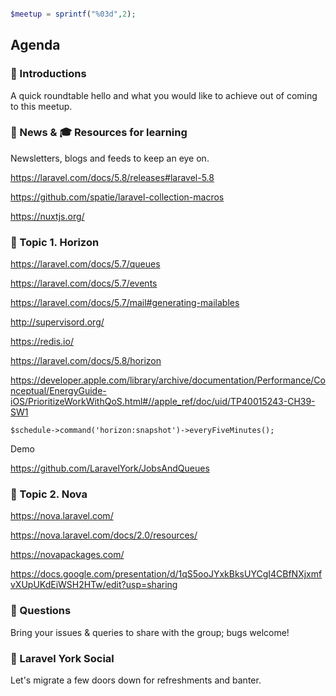 ```php

$meetup = sprintf("%03d",2);

```


## Agenda 

### 🖖 Introductions

A quick roundtable hello and what you would like to achieve out of coming to this meetup.

### 📢 News & 🎓 Resources for learning

Newsletters, blogs and feeds to keep an eye on.


https://laravel.com/docs/5.8/releases#laravel-5.8

https://github.com/spatie/laravel-collection-macros


https://nuxtjs.org/



### 🚀 Topic 1. Horizon



https://laravel.com/docs/5.7/queues

https://laravel.com/docs/5.7/events

https://laravel.com/docs/5.7/mail#generating-mailables




http://supervisord.org/

https://redis.io/


https://laravel.com/docs/5.8/horizon


https://developer.apple.com/library/archive/documentation/Performance/Conceptual/EnergyGuide-iOS/PrioritizeWorkWithQoS.html#//apple_ref/doc/uid/TP40015243-CH39-SW1


` $schedule->command('horizon:snapshot')->everyFiveMinutes(); `

Demo

https://github.com/LaravelYork/JobsAndQueues


### 🚀 Topic 2. Nova

https://nova.laravel.com/

https://nova.laravel.com/docs/2.0/resources/

https://novapackages.com/

https://docs.google.com/presentation/d/1qS5ooJYxkBksUYCgI4CBfNXjxmfvXUpUKdEiWSH2HTw/edit?usp=sharing


### 🙋 Questions

Bring your issues & queries to share with the group; bugs welcome!

### 🍻 Laravel York Social 

Let's migrate a few doors down for refreshments and banter. 
